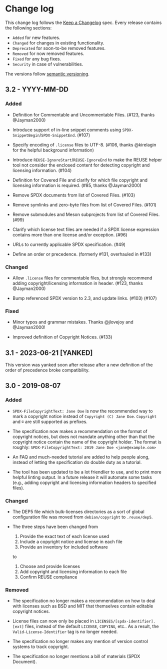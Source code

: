 <!--
SPDX-FileCopyrightText: 2019 Free Software Foundation Europe e.V.
SPDX-FileCopyrightText: 2023 DB Systel GmbH

SPDX-License-Identifier: CC-BY-SA-4.0
-->

# Change log

This change log follows the [Keep a
Changelog](http://keepachangelog.com/) spec. Every release contains the
following sections:

-   `Added` for new features.
-   `Changed` for changes in existing functionality.
-   `Deprecated` for soon-to-be removed features.
-   `Removed` for now removed features.
-   `Fixed` for any bug fixes.
-   `Security` in case of vulnerabilities.

The versions follow [semantic versioning](https://semver.org).

## 3.2 - YYYY-MM-DD

### Added

- Definition for Commentable and Uncommentable Files. (#123, thanks @Jayman2000)

- Introduce support of in-line snippet comments using
  `SPDX-SnippetBegin`/`SPDX-SnippetEnd`. (#107)

- Specify encoding of `.license` files to UTF-8. (#106, thanks @kirelagin for
  the helpful background information)

- Introduce `REUSE-IgnoreStart`/`REUSE-IgnoreEnd` to make the REUSE helper tool
  not consider the enclosed content for detecting copyright and licensing
  information. (#104)

- Definition for Covered File and clarify for which file copyright and licensing
  information is required. (#85, thanks @Jayman2000)

- Remove SPDX documents from list of Covered Files. (#103)

- Remove symlinks and zero-byte files from list of Covered Files. (#101)

- Remove submodules and Meson subprojects from list of Covered Files. (#99)

- Clarify which license text files are needed if a SPDX license expression
  contains more than one license and/or exception. (#96)

- URLs to currently applicable SPDX specification. (#49)

- Define an order or precedence. (formerly #131, overhauled in #133)

### Changed

- Allow `.license` files for commentable files, but strongly recommend adding
  copyright/licensing information in header. (#123, thanks @Jayman2000)

- Bump referenced SPDX version to 2.3, and update links. (#103) (#107)

### Fixed

- Minor typos and grammar mistakes. Thanks @jlovejoy and @Jayman2000!

- Improved definition of Copyright Notices. (#133)

## 3.1 - 2023-06-21 [YANKED]

This version was yanked soon after release after a new definition of the order
of precedence broke compatibility.

## 3.0 - 2019-08-07

### Added

- `SPDX-FileCopyrightText: Jane Doe` is now the recommended way to mark a copyright
  notice instead of `Copyright (C) Jane Doe`. `Copyright` and `©` are still
  supported as prefixes.

- The specification now makes a recommendation on the format of copyright
  notices, but does not mandate anything other than that the copyright notice
  contain the name of the copyright holder. The format is roughly:
  `SPDX-FileCopyrightText: 2019 Jane Doe <jane@example.com>`

- An FAQ and much-needed tutorial are added to help people along, instead of
  letting the specification do double duty as a tutorial.

- The tool has been updated to be a lot friendlier to use, and to print more
  helpful linting output. In a future release it will automate some tasks (e.g.,
  adding copyright and licensing information headers to specified files).

### Changed

- The DEP5 file which bulk-licenses directories as a sort of global
  configuration file was moved from `debian/copyright` to `.reuse/dep5`.

- The three steps have been changed from

  1. Provide the exact text of each license used
  2. Include a copyright notice and license in each file
  3. Provide an inventory for included software

  to

  1. Choose and provide licenses
  2. Add copyright and licensing information to each file
  3. Confirm REUSE compliance

### Removed

- The specification no longer makes a recommendation on how to deal with
  licenses such as BSD and MIT that themselves contain editable copyright
  notices.

- License files can now only be placed in `LICENSES/[spdx-identifier].[ext]`
  files, instead of the default `LICENSE`, `COPYING`, etc.. As a result, the
  `Valid-License-Identifier` tag is no longer needed.

- The specification no longer makes any mention of version control systems to
  track copyright.

- The specification no longer mentions a bill of materials (SPDX Document).
